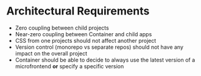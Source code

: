 # Architectural Requirements

- Zero coupling between child projects
- Near-zero coupling between Container and child apps
- CSS from one projects should not affect another project
- Version control (monorepo vs separate repos) should not have any impact on the overall project
- Container should be able to decide to always use the latest version of a microfrontend **or** specify a specific version
